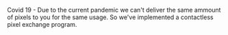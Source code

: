 Covid 19 - Due to the current pandemic we can't deliver the same ammount of pixels to you for the same usage. So we've implemented a contactless pixel exchange program.
